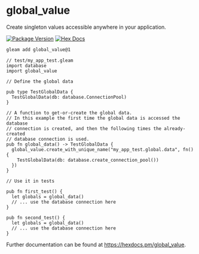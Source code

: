 # global_value

Create singleton values accessible anywhere in your application.

[![Package Version](https://img.shields.io/hexpm/v/global_value)](https://hex.pm/packages/global_value)
[![Hex Docs](https://img.shields.io/badge/hex-docs-ffaff3)](https://hexdocs.pm/global_value/)

```sh
gleam add global_value@1
```
```gleam
// test/my_app_test.gleam
import database
import global_value

// Define the global data

pub type TestGlobalData {
  TestGlobalData(db: database.ConnectionPool)
}

// A function to get-or-create the global data.
// In this example the first time the global data is accessed the database
// connection is created, and then the following times the already-created
// database connection is used.
pub fn global_data() -> TestGlobalData {
  global_value.create_with_unique_name("my_app_test.global.data", fn() {
    TestGlobalData(db: database.create_connection_pool())
  })
}

// Use it in tests

pub fn first_test() {
  let globals = global_data()
  // ... use the database connection here
}

pub fn second_test() {
  let globals = global_data()
  // ... use the database connection here
}
```

Further documentation can be found at <https://hexdocs.pm/global_value>.
